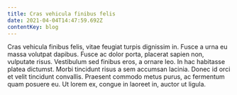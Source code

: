 ```yaml
---
title: Cras vehicula finibus felis
date: 2021-04-04T14:47:59.692Z
contentKey: blog
---
```


<!--StartFragment-->

Cras vehicula finibus felis, vitae feugiat turpis dignissim in. Fusce a urna eu massa volutpat dapibus. Fusce ac dolor porta, placerat sapien non, vulputate risus. Vestibulum sed finibus eros, a ornare leo. In hac habitasse platea dictumst. Morbi tincidunt risus a sem accumsan lacinia. Donec id orci et velit tincidunt convallis. Praesent commodo metus purus, ac fermentum quam posuere eu. Ut lorem ex, congue in laoreet in, auctor ut ligula.

<!--EndFragment-->
